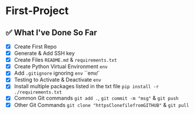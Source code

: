 # First-Project

## ✅ What I've Done So Far

- [x] Create First Repo
- [x] Generate & Add SSH key
- [x] Create Files `README.md` & `requirements.txt`
- [x] Create Python Virtual Environment `env`
- [x] Add `.gitignore` ignoring `env` ``env/` 
- [x] Testing to Activate & Deactivate `env`
- [x] Install multiple packages listed in the txt file `pip install -r ./requirements.txt`
- [x] Common Git commands `git add .`, `git commit -m "msg"` & `git push`
- [x] Other Git Commands `git clone "httpsClonefilefromGITHUB"` & `git pull`